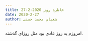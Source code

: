 ```yaml
---
title: خاطره روز 2020-2-27
date: 2020-2-27
author: شعبان محمد حسنی
---
```


امروزم یه روز عادی بود مثل روزای گذشته.